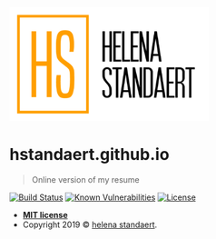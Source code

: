 <a href="http://fvcproductions.com"><img src="https://raw.githubusercontent.com/hstandaert/hstandaert.github.io/develop/assets/img/logo.png" height="200" title="FVCproductions" alt="FVCproductions"></a>

# hstandaert.github.io

> Online version of my resume

[![Build Status](https://travis-ci.org/hstandaert/hstandaert.github.io.svg?branch=develop)](https://travis-ci.org/hstandaert/hstandaert.github.io)
[![Known Vulnerabilities](https://snyk.io/test/github/hstandaert/hstandaert.github.io/badge.svg?targetFile=Gemfile.lock)](https://snyk.io/test/github/hstandaert/hstandaert.github.io?targetFile=Gemfile.lock)
[![License](http://img.shields.io/:license-mit-blue.svg)](http://badges.mit-license.org)

- **[MIT license](http://opensource.org/licenses/mit-license.php)**
- Copyright 2019 © <a href="https://hstandaert.github.io/" target="_blank">helena standaert</a>.
